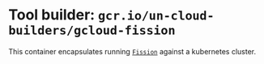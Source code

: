 # Tool builder: `gcr.io/un-cloud-builders/gcloud-fission`

This container encapsulates running [`Fission`](https://github.com/fission) against a kubernetes cluster.

